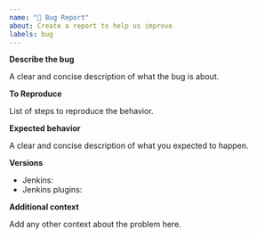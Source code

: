 ```yaml
---
name: "🐛 Bug Report"
about: Create a report to help us improve
labels: bug
---
```


<!--
Never report security issues on GitHub or other public channels (Gitter/Twitter/etc.). Follow the instruction from [Jenkins Security](https://jenkins.io/security/) or use our [tracetronic Support Center](https://support.tracetronic.com).
For reporting issues containing NDA relevant information please also use our [tracetronic Support Center](https://support.tracetronic.com).
-->

**Describe the bug**

A clear and concise description of what the bug is about.

**To Reproduce**

List of steps to reproduce the behavior.

**Expected behavior**

A clear and concise description of what you expected to happen.

**Versions**

- Jenkins:
- Jenkins plugins:

**Additional context**

Add any other context about the problem here.
